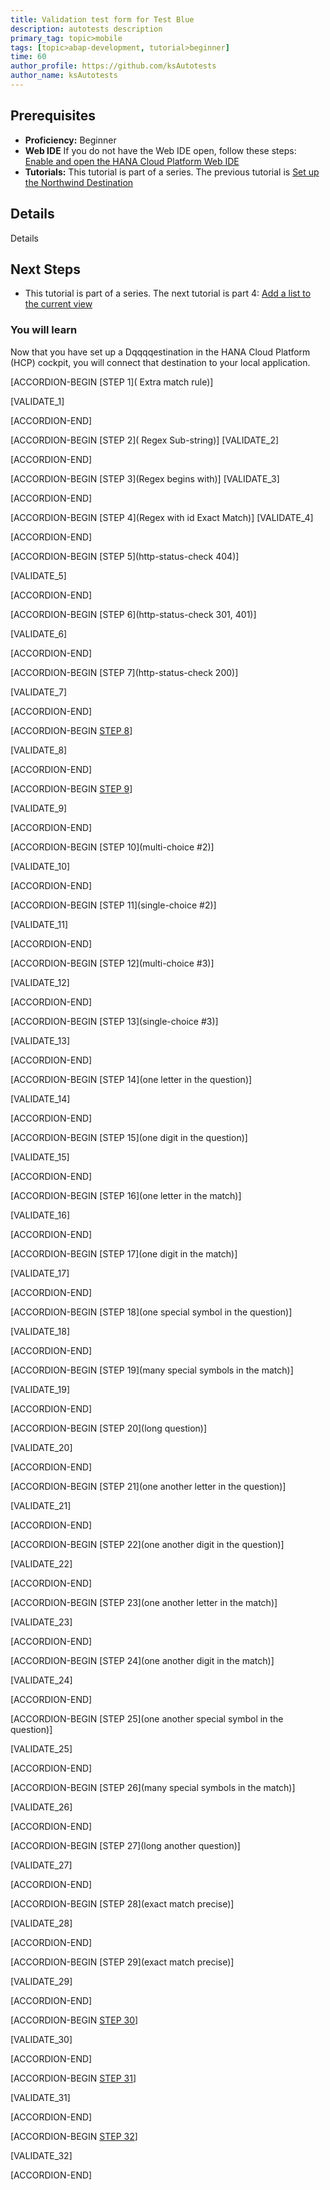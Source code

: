 ```yaml
---
title: Validation test form for Test Blue 
description: autotests description
primary_tag: topic>mobile
tags: [topic>abap-development, tutorial>beginner]
time: 60
author_profile: https://github.com/ksAutotests
author_name: ksAutotests
---
```

## Prerequisites  
 - **Proficiency:** Beginner 
 - **Web IDE** If you do not have the Web IDE open, follow these steps: [Enable and open the HANA Cloud Platform Web IDE](https://go.sap.com/developer/tutorials/sapui5-webide-open-webide.html)
 - **Tutorials:** This tutorial is part of a series. The previous tutorial is [Set up the Northwind Destination](https://go.sap.com/developer/tutorials/hcp-create-destination.html)


## Details
Details

## Next Steps
 - This tutorial is part of a series.  The next tutorial is part 4: [Add a list to the current view](https://go.sap.com/developer/tutorials/sapui5-webide-add-list.html)
  
### You will learn  
Now that you have set up a Dqqqqestination in the HANA Cloud Platform (HCP) cockpit, you will connect that destination to your local application.    

[ACCORDION-BEGIN [STEP 1]( Extra match rule)] 
   
[VALIDATE_1]
 
 [ACCORDION-END]
 
 [ACCORDION-BEGIN [STEP 2]( Regex Sub-string)] 
[VALIDATE_2]

 [ACCORDION-END]
 
  [ACCORDION-BEGIN [STEP 3](Regex begins with)] 
 [VALIDATE_3]
 
 [ACCORDION-END]
 
  [ACCORDION-BEGIN [STEP 4](Regex with id Exact Match)] 
 [VALIDATE_4]
 
 [ACCORDION-END]
 
 
  [ACCORDION-BEGIN [STEP 5](http-status-check 404)] 
  
 [VALIDATE_5] 
 
 [ACCORDION-END]

[ACCORDION-BEGIN [STEP 6](http-status-check 301, 401)] 
  
 [VALIDATE_6] 
 
[ACCORDION-END]



[ACCORDION-BEGIN [STEP 7](http-status-check 200)] 
  
 [VALIDATE_7] 
 
[ACCORDION-END]

[ACCORDION-BEGIN [STEP 8](multi-choice)] 
  
 [VALIDATE_8] 
 
[ACCORDION-END]


[ACCORDION-BEGIN [STEP 9](single-choice)] 
  
 [VALIDATE_9] 
 
[ACCORDION-END]


[ACCORDION-BEGIN [STEP 10](multi-choice #2)] 
  
 [VALIDATE_10] 
 
[ACCORDION-END]


[ACCORDION-BEGIN [STEP 11](single-choice #2)] 
  
 [VALIDATE_11] 
 
[ACCORDION-END]

[ACCORDION-BEGIN [STEP 12](multi-choice #3)] 
  
 [VALIDATE_12] 
 
[ACCORDION-END]


[ACCORDION-BEGIN [STEP 13](single-choice #3)] 
  
 [VALIDATE_13] 
 
[ACCORDION-END]

[ACCORDION-BEGIN [STEP 14](one letter in the question)] 
  
 [VALIDATE_14] 
 
[ACCORDION-END]

[ACCORDION-BEGIN [STEP 15](one digit in the question)] 
  
 [VALIDATE_15] 
 
[ACCORDION-END]

[ACCORDION-BEGIN [STEP 16](one letter in the match)] 
  
 [VALIDATE_16] 
 
[ACCORDION-END]

[ACCORDION-BEGIN [STEP 17](one digit in the match)] 
  
 [VALIDATE_17] 
 
[ACCORDION-END]

[ACCORDION-BEGIN [STEP 18](one special symbol in the question)] 
  
 [VALIDATE_18] 
 
[ACCORDION-END]

[ACCORDION-BEGIN [STEP 19](many special symbols in the match)] 
  
 [VALIDATE_19] 
 
[ACCORDION-END]

[ACCORDION-BEGIN [STEP 20](long question)] 
  
 [VALIDATE_20] 
 
[ACCORDION-END]

[ACCORDION-BEGIN [STEP 21](one another letter in the question)] 
  
 [VALIDATE_21] 
 
[ACCORDION-END]

[ACCORDION-BEGIN [STEP 22](one another digit in the question)] 
  
 [VALIDATE_22] 
 
[ACCORDION-END]

[ACCORDION-BEGIN [STEP 23](one another letter in the match)] 
  
 [VALIDATE_23] 
 
[ACCORDION-END]

[ACCORDION-BEGIN [STEP 24](one another digit in the match)] 
  
 [VALIDATE_24] 
 
[ACCORDION-END]

[ACCORDION-BEGIN [STEP 25](one another special symbol in the question)] 
  
 [VALIDATE_25] 
 
[ACCORDION-END]

[ACCORDION-BEGIN [STEP 26](many special symbols in the match)] 
  
 [VALIDATE_26] 
 
[ACCORDION-END]

[ACCORDION-BEGIN [STEP 27](long another question)] 
  
 [VALIDATE_27] 
 
[ACCORDION-END]

[ACCORDION-BEGIN [STEP 28](exact match precise)] 
  
 [VALIDATE_28] 
 
[ACCORDION-END]

[ACCORDION-BEGIN [STEP 29](exact match precise)] 
  
 [VALIDATE_29] 
 
[ACCORDION-END]

[ACCORDION-BEGIN [STEP 30](regex)] 
  
 [VALIDATE_30] 
 
[ACCORDION-END]

[ACCORDION-BEGIN [STEP 31](regex)] 
  
 [VALIDATE_31] 
 
[ACCORDION-END]

[ACCORDION-BEGIN [STEP 32](regex)] 
  
 [VALIDATE_32] 
 
[ACCORDION-END]
